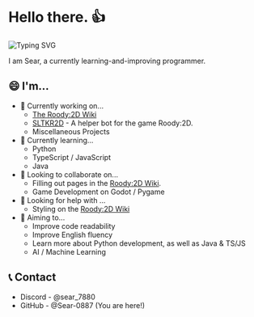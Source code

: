 # Hello there. 👍
![Typing SVG](https://readme-typing-svg.demolab.com/?lines=Coding+Enthusiast;Roody:2D;Member+of+SLTK;https://roody2d.wiki.gg;SLTKR2D)


I am Sear, a currently learning-and-improving programmer.

## 😄 I'm...
- 🔭 Currently working on...
  - [The Roody:2D Wiki](https://roody2d.wiki.gg)
  - [SLTKR2D](https://github.com/Sear-0887/SLTKR2D) - A helper bot for the game Roody:2D.
  - Miscellaneous Projects
- 🌱 Currently learning...
  - Python
  - TypeScript / JavaScript
  - Java
- 👯 Looking to collaborate on...
  - Filling out pages in the [Roody:2D Wiki](https://roody2d.wiki.gg).
  - Game Development on Godot / Pygame
- 🤔 Looking for help with ...
  - Styling on the [Roody:2D Wiki](https://roody2d.wiki.gg)
- 🎯 Aiming to...
  - Improve code readability
  - Improve English fluency
  - Learn more about Python development, as well as Java & TS/JS
  - AI / Machine Learning

## 📞 Contact
  - Discord - @sear_7880
  - GitHub  - @Sear-0887 (You are here!)
